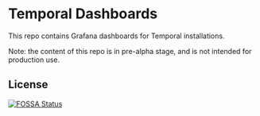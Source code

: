 # Temporal Dashboards

This repo contains Grafana dashboards for Temporal installations.

Note: the content of this repo is in pre-alpha stage, and is not intended for production use.


## License
[![FOSSA Status](https://app.fossa.com/api/projects/git%2Bgithub.com%2Ftemporalio%2Ftemporal-dashboards.svg?type=large)](https://app.fossa.com/projects/git%2Bgithub.com%2Ftemporalio%2Ftemporal-dashboards?ref=badge_large)

